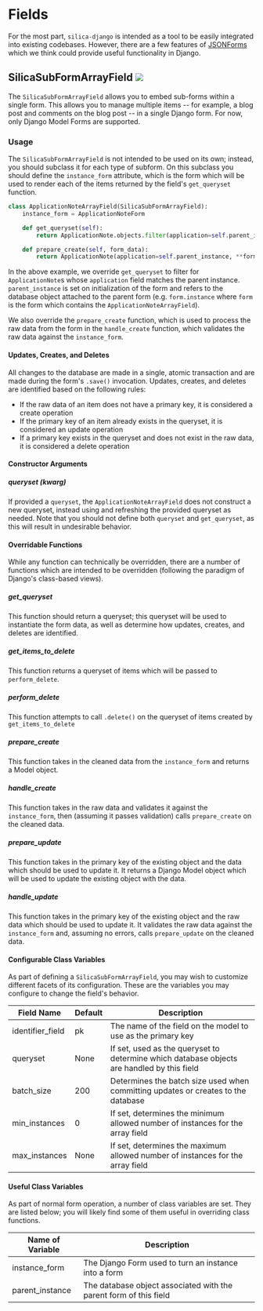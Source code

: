 # Fields

For the most part, `silica-django` is intended as a tool to be easily integrated into existing codebases. However,
there are a few features of [JSONForms](https://jsonforms.io) which we think could provide useful functionality in Django.


## SilicaSubFormArrayField <img src="https://img.shields.io/static/v1?label=status&message=in-progress&color=red"/>
The `SilicaSubFormArrayField` allows you to embed sub-forms within a single form. This allows you to manage
multiple items -- for example, a blog post and comments on the blog post -- in a single Django form. For now, only
Django Model Forms are supported.

### Usage
The `SilicaSubFormArrayField` is not intended to be used on its own; instead, you should subclass it for
each type of subform. On this subclass you should define the `instance_form` attribute, which is the form which will be
used to render each of the items returned by the field's `get_queryset` function.

```python
class ApplicationNoteArrayField(SilicaSubFormArrayField):
    instance_form = ApplicationNoteForm

    def get_queryset(self):
        return ApplicationNote.objects.filter(application=self.parent_instance)

    def prepare_create(self, form_data):
        return ApplicationNote(application=self.parent_instance, **form_data)

```

In the above example, we override `get_queryset` to filter for `ApplicationNote`s whose `application` field matches the parent
instance. `parent_instance` is set on initialization of the form and refers to the database object attached to the 
parent form (e.g. `form.instance` where `form` is the form which contains the `ApplicationNoteArrayField`).

We also override the `prepare_create` function, which is used to process the raw data from the form in the 
`handle_create` function, which validates the raw data against the `instance_form`.


#### Updates, Creates, and Deletes
All changes to the database are made in a single, atomic transaction and are made during the form's `.save()` 
invocation. Updates, creates, and deletes are identified based on the following rules:
- If the raw data of an item does not have a primary key, it is considered a create operation
- If the primary key of an item already exists in the queryset, it is considered an update operation
- If a primary key exists in the queryset and does not exist in the raw data, it is considered a delete operation


#### Constructor Arguments

##### queryset (kwarg)
If provided a `queryset`, the `ApplicationNoteArrayField` does not construct a new queryset, instead using and 
refreshing the provided queryset as needed. Note that you should not define both `queryset` and `get_queryset`, as this
will result in undesirable behavior.

#### Overridable Functions
While any function can technically be overridden, there are a number of functions which are intended to be overridden
(following the paradigm of Django's class-based views).

##### get_queryset
This function should return a queryset; this queryset will be used to instantiate the form data, as well as determine
how updates, creates, and deletes are identified.

##### get_items_to_delete
This function returns a queryset of items which will be passed to `perform_delete`.

##### perform_delete
This function attempts to call `.delete()` on the queryset of items created by `get_items_to_delete`

##### prepare_create
This function takes in the cleaned data from the `instance_form` and returns a Model object.

##### handle_create
This function takes in the raw data and validates it against the `instance_form`, then (assuming it passes validation)
calls `prepare_create` on the cleaned data.

##### prepare_update
This function takes in the primary key of the existing object and the data which should be used to update it. It returns
a Django Model object which will be used to update the existing object with the data.

##### handle_update
This function takes in the primary key of the existing object and the raw data which should be used to update it. It
validates the raw data against the `instance_form` and, assuming no errors, calls `prepare_update` on the cleaned data.


#### Configurable Class Variables
As part of defining a `SilicaSubFormArrayField`, you may wish to customize different facets of its configuration. These
are the variables you may configure to change the field's behavior.

| Field Name       | Default | Description                                                                                |
|------------------|---------|--------------------------------------------------------------------------------------------|
| identifier_field | pk      | The name of the field on the model to use as the primary key                               |
| queryset         | None    | If set, used as the queryset to determine which database objects are handled by this field |
| batch_size       | 200     | Determines the batch size used when committing updates or creates to the database          |
| min_instances    | 0       | If set, determines the minimum allowed number of instances for the array field             |
| max_instances    | None    | If set, determines the maximum allowed number of instances for the array field             |



#### Useful Class Variables
As part of normal form operation, a number of class variables are set. They are listed below; you will likely find some
of them useful in overriding class functions. 

| Name of Variable | Description                                                       |
|------------------|-------------------------------------------------------------------|
| instance_form    | The Django Form used to turn an instance into a form              |
| parent_instance  | The database object associated with the parent form of this field |

